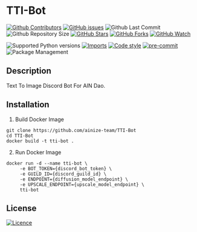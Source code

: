 # TTI-Bot

[![Github Contributors](https://img.shields.io/github/contributors/ainize-team/TTI-Bot)](https://github.com/badges/ainize-team/TTI-Bot/contributors)
[![GitHub issues](https://img.shields.io/github/issues/ainize-team/TTI-Bot.svg)](https://github.com/ainize-team/TTI-Bot/issues)
![Github Last Commit](https://img.shields.io/github/last-commit/ainize-team/TTI-Bot)
![Github Repository Size](https://img.shields.io/github/repo-size/ainize-team/TTI-Bot)
[![GitHub Stars](https://img.shields.io/github/stars/ainize-team/TTI-Bot.svg)](https://github.com/ainize-team/TTI-Bot/stargazers)
[![GitHub Forks](https://img.shields.io/github/forks/ainize-team/TTI-Bot.svg)](https://github.com/ainize-team/TTI-Bot/network/members)
[![GitHub Watch](https://img.shields.io/github/watchers/ainize-team/TTI-Bot.svg)](https://github.com/ainize-team/TTI-Bot/watchers)

![Supported Python versions](https://img.shields.io/badge/python-3.8-brightgreen)
[![Imports](https://img.shields.io/badge/imports-isort-brightgreen)](https://pycqa.github.io/isort/)
[![Code style](https://img.shields.io/badge/code%20style-black-black)](https://black.readthedocs.io/en/stable/)
[![pre-commit](https://img.shields.io/badge/pre--commit-enabled-brightgreen?logo=pre-commit)](https://pre-commit.com/)
![Package Management](https://img.shields.io/badge/package%20management-poetry-blue)

## Description
Text To Image Discord Bot For AIN Dao.

## Installation
1. Build Docker Image
```
git clone https://github.com/ainize-team/TTI-Bot
cd TTI-Bot
docker build -t tti-bot .
```
2. Run Docker Image
```
docker run -d --name tti-bot \
     -e BOT_TOKEN={discord_bot_token} \
     -e GUILD_ID={discord_guild_id} \
     -e ENDPOINT={diffusion_model_endpoint} \
     -e UPSCALE_ENDPOINT={upscale_model_endpoint} \
     tti-bot
```

## License

[![Licence](https://img.shields.io/github/license/ainize-team/TTI-Bot.svg)](./LICENSE)
